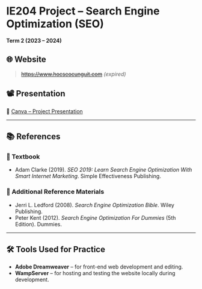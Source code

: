 # IE204 Project – Search Engine Optimization (SEO)  

**Term 2 (2023 – 2024)**

## 🌐 Website  
> ~~https://www.hocseocunguit.com~~ *(expired)*

## 📽️ Presentation  
🔗 [Canva – Project Presentation](https://www.canva.com/design/DAGEdJcBTbU/KcXQcHeg4QG4eIXkzDB5iw/edit)

---

## 📚 References

### 📘 Textbook  
- Adam Clarke (2019). *SEO 2019: Learn Search Engine Optimization With Smart Internet Marketing*. Simple Effectiveness Publishing.

### 📖 Additional Reference Materials  
- Jerri L. Ledford (2008). *Search Engine Optimization Bible*. Wiley Publishing.  
- Peter Kent (2012). *Search Engine Optimization For Dummies* (5th Edition). Dummies.

---

## 🛠️ Tools Used for Practice

- **Adobe Dreamweaver** – for front-end web development and editing.  
- **WampServer** – for hosting and testing the website locally during development.
